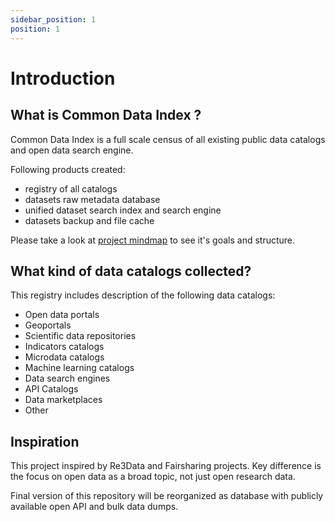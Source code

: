 ```yaml
---
sidebar_position: 1
position: 1
---
```


# Introduction

## What is Common Data Index ?
Common Data Index is a full scale census of all existing public data catalogs and open data search engine.

Following products created:
* registry of all catalogs
* datasets raw metadata database
* unified dataset search index and search engine
* datasets backup and file cache

Please take a look at [project mindmap](/static/img/commondataindex.png) to see it's goals and structure.

## What kind of data catalogs collected?

This registry includes description of the following data catalogs:
* Open data portals
* Geoportals
* Scientific data repositories
* Indicators catalogs
* Microdata catalogs
* Machine learning catalogs
* Data search engines
* API Catalogs
* Data marketplaces
* Other 

## Inspiration

This project inspired by Re3Data and Fairsharing projects. Key difference is the focus on open data as a broad topic, not just open research data.

Final version of this repository will be reorganized as database with publicly available open API and bulk data dumps.

